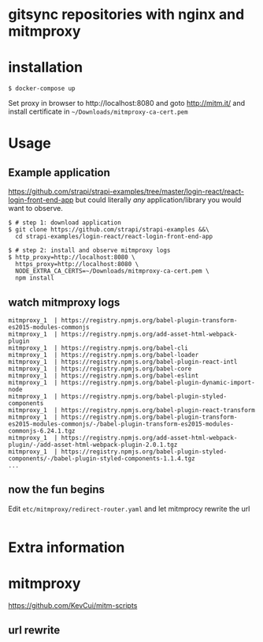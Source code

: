# gitsync repositories with nginx and mitmproxy

# installation
```
$ docker-compose up
```
Set proxy in browser to http://localhost:8080 and goto http://mitm.it/ and install certificate in `~/Downloads/mitmproxy-ca-cert.pem`

# Usage

## Example application
https://github.com/strapi/strapi-examples/tree/master/login-react/react-login-front-end-app but could literally *any* application/library you would want to observe.

```
$ # step 1: download application
$ git clone https://github.com/strapi/strapi-examples &&\
  cd strapi-examples/login-react/react-login-front-end-app

$ # step 2: install and observe mitmproxy logs
$ http_proxy=http://localhost:8080 \
  https_proxy=http://localhost:8080 \
  NODE_EXTRA_CA_CERTS=~/Downloads/mitmproxy-ca-cert.pem \
  npm install
```

## watch mitmproxy logs
```
mitmproxy_1  | https://registry.npmjs.org/babel-plugin-transform-es2015-modules-commonjs
mitmproxy_1  | https://registry.npmjs.org/add-asset-html-webpack-plugin
mitmproxy_1  | https://registry.npmjs.org/babel-cli
mitmproxy_1  | https://registry.npmjs.org/babel-loader
mitmproxy_1  | https://registry.npmjs.org/babel-plugin-react-intl
mitmproxy_1  | https://registry.npmjs.org/babel-core
mitmproxy_1  | https://registry.npmjs.org/babel-eslint
mitmproxy_1  | https://registry.npmjs.org/babel-plugin-dynamic-import-node
mitmproxy_1  | https://registry.npmjs.org/babel-plugin-styled-components
mitmproxy_1  | https://registry.npmjs.org/babel-plugin-react-transform
mitmproxy_1  | https://registry.npmjs.org/babel-plugin-transform-es2015-modules-commonjs/-/babel-plugin-transform-es2015-modules-commonjs-6.24.1.tgz
mitmproxy_1  | https://registry.npmjs.org/add-asset-html-webpack-plugin/-/add-asset-html-webpack-plugin-2.0.1.tgz
mitmproxy_1  | https://registry.npmjs.org/babel-plugin-styled-components/-/babel-plugin-styled-components-1.1.4.tgz
...
```
## now the fun begins
Edit `etc/mitmproxy/redirect-router.yaml` and let mitmprocy rewrite the url
```
```

# Extra information

# mitmproxy
https://github.com/KevCui/mitm-scripts

## url rewrite
